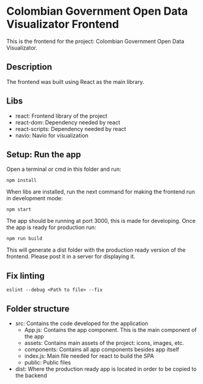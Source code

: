 # Colombian Government Open Data Visualizator Frontend

This is the frontend for the project: Colombian Government Open Data Visualizator.

## Description

The frontend was built using React as the main library.

## Libs

- react: Frontend library of the project
- react-dom: Dependency needed by react
- react-scripts: Dependency needed by react
- navio: Navio for visualization

## Setup: Run the app

Open a terminal or cmd in this folder and run:

```
npm install
```

When libs are installed, run the next command for making the frontend run in development mode:

```
npm start
```

The app should be running at port 3000, this is made for developing. Once the app is ready for production run:

```
npm run build
```

This will generate a dist folder with the production ready version of the frontend. Please post it in a server for displaying it.

## Fix linting

```
eslint --debug <Path to file> --fix
```

## Folder structure

- src: Contains the code developed for the application
  - App.js: Contains the app component. This is the main component of the app
  - assets: Contains main assets of the project: icons, images, etc.
  - components: Contains all app components besides app itself
  - index.js: Main file needed for react to build the SPA
  - public: Public files
- dist: Where the production ready app is located in order to be copied to the backend

